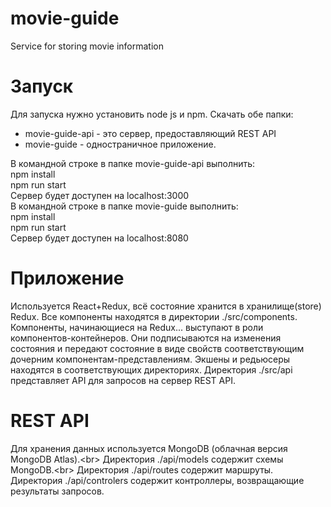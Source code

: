 # movie-guide
Service for storing movie information

# Запуск
Для запуска нужно установить node js и npm.
Скачать обе папки:
<ul>
  <li>movie-guide-api - это сервер, предоставляющий REST API</li>
  <li>movie-guide - одностраничное приложение.</li>
</ul>
<div>
  В командной строке в папке movie-guide-api выполнить:<br/>
  npm install <br/>
  npm run start <br/>
  Сервер будет доступен на localhost:3000
</div>
<div>
  В командной строке в папке movie-guide выполнить:<br/>
  npm install <br/>
  npm run start <br/>
  Сервер будет доступен на localhost:8080
</div>

# Приложение
Используется React+Redux, всё состояние хранится в хранилище(store) Redux. Все компоненты находятся в директории ./src/components. Компоненты, начинающиеся на Redux... выступают в роли компонентов-контейнеров. Они подписываются на изменения состояния и передают состояние в виде свойств соответствующим дочерним компонентам-представлениям. Экшены и редьюсеры находятся в соответствующих директориях. Директория ./src/api представляет API для запросов на сервер REST API.

# REST API
Для хранения данных используется MongoDB (облачная версия  MongoDB Atlas).<br\>
Директория ./api/models содержит схемы MongoDB.<br\>
Директория ./api/routes содержит маршруты.
Директория ./api/controlers содержит контроллеры, возвращающие результаты запросов.
